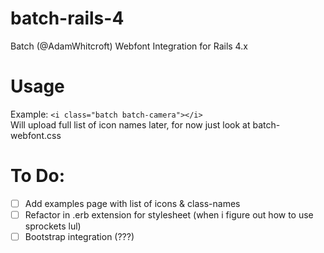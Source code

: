 batch-rails-4
=============

Batch (@AdamWhitcroft) Webfont Integration for Rails 4.x

Usage
=============

Example: ```<i class="batch batch-camera"></i>```  
Will upload full list of icon names later, for now just look at batch-webfont.css


To Do:  
=============
- [ ] Add examples page with list of icons & class-names
- [ ] Refactor in .erb extension for stylesheet (when i figure out how to use sprockets lul)
- [ ] Bootstrap integration (???)
